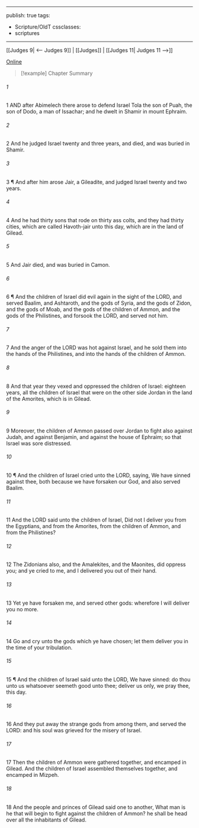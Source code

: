 

---
publish: true
tags:
  - Scripture/OldT
cssclasses:
  - scriptures
---
[[Judges 9| <-- Judges 9]] | [[Judges]] | [[Judges 11| Judges 11 -->]]

[Online](https://churchofjesuschrist.org/study/scriptures/ot/judg/10?lang=eng)

>[!example] Chapter Summary
>
###### 1
1 AND after Abimelech there arose to defend Israel Tola the son of Puah, the son of Dodo, a man of Issachar; and he dwelt in Shamir in mount Ephraim.
###### 2
2 And he judged Israel twenty and three years, and died, and was buried in Shamir.
###### 3
3 ¶ And after him arose Jair, a Gileadite, and judged Israel twenty and two years.
###### 4
4 And he had thirty sons that rode on thirty ass colts, and they had thirty cities, which are called Havoth-jair unto this day, which are in the land of Gilead.
###### 5
5 And Jair died, and was buried in Camon.
###### 6
6 ¶ And the children of Israel did evil again in the sight of the LORD, and served Baalim, and Ashtaroth, and the gods of Syria, and the gods of Zidon, and the gods of Moab, and the gods of the children of Ammon, and the gods of the Philistines, and forsook the LORD, and served not him.
###### 7
7 And the anger of the LORD was hot against Israel, and he sold them into the hands of the Philistines, and into the hands of the children of Ammon.
###### 8
8 And that year they vexed and oppressed the children of Israel: eighteen years, all the children of Israel that were on the other side Jordan in the land of the Amorites, which is in Gilead.
###### 9
9 Moreover, the children of Ammon passed over Jordan to fight also against Judah, and against Benjamin, and against the house of Ephraim; so that Israel was sore distressed.
###### 10
10 ¶ And the children of Israel cried unto the LORD, saying, We have sinned against thee, both because we have forsaken our God, and also served Baalim.
###### 11
11 And the LORD said unto the children of Israel, Did not I deliver you from the Egyptians, and from the Amorites, from the children of Ammon, and from the Philistines?
###### 12
12 The Zidonians also, and the Amalekites, and the Maonites, did oppress you; and ye cried to me, and I delivered you out of their hand.
###### 13
13 Yet ye have forsaken me, and served other gods: wherefore I will deliver you no more.
###### 14
14 Go and cry unto the gods which ye have chosen; let them deliver you in the time of your tribulation.
###### 15
15 ¶ And the children of Israel said unto the LORD, We have sinned: do thou unto us whatsoever seemeth good unto thee; deliver us only, we pray thee, this day.
###### 16
16 And they put away the strange gods from among them, and served the LORD: and his soul was grieved for the misery of Israel.
###### 17
17 Then the children of Ammon were gathered together, and encamped in Gilead.  And the children of Israel assembled themselves together, and encamped in Mizpeh.
###### 18
18 And the people and princes of Gilead said one to another, What man is he that will begin to fight against the children of Ammon?  he shall be head over all the inhabitants of Gilead.



